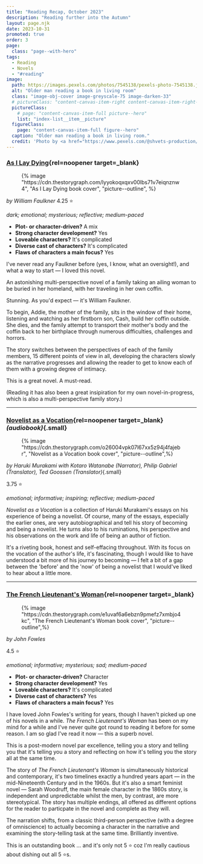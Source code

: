 ```yaml
---
title: "Reading Recap, October 2023"
description: "Reading further into the Autumn"
layout: page.njk
date: 2023-10-31
promoted: true
order: 3
page:
  class: "page--with-hero"
tags:
  - Reading
  - Novels
  - "#reading"
image:
  path: https://images.pexels.com/photos/7545138/pexels-photo-7545138.jpeg
  alt: "Older man reading a book in living room"
  class: "image-obj-cover image-greyscale-75 image-darken-33"
  # pictureClass: "content-canvas-item-right content-canvas-item-right--span-3"
  pictureClass:
    # page: "content-canvas-item-full picture--hero"
    list: "index-list__item__picture"
  figureClass:
    page: "content-canvas-item-full figure--hero"
  caption: "Older man reading a book in living room."
  credit: 'Photo by <a href="https://www.pexels.com/@shvets-production/" rel="noopener nofollow" target="_blank">SHVETS production</a> on <a href="https://www.pexels.com/photo/elderly-man-reading-a-book-in-living-room-7545138/" rel="noopener nofollow" target="_blank">Pexels</a>'
---
```


### [As I Lay Dying](https://app.thestorygraph.com/books/e1ecc77d-59f0-43aa-befe-8721d1908e22){rel=noopener target=_blank}

<figure class="content-canvas-item-right content-canvas-item-right--span-4 picture--block">
  {% image "https://cdn.thestorygraph.com/lyyokoqxqxv00lbs71v7eiqnznw4", "As I Lay Dying book cover", "picture--outline", %}
</figure>

*by William Faulkner*
4.25 ⭐️

*dark; emotional; mysterious; reflective; medium-paced*

- **Plot- or character-driven?** A mix
- **Strong character development?** Yes
- **Loveable characters?** It's complicated
- **Diverse cast of characters?** It's complicated
- **Flaws of characters a main focus?** Yes

I've never read any Faulkner before (yes, I know, what an oversight!), and what a way to start — I loved this novel.

An astonishing multi-perspective novel of a family taking an ailing woman to be buried in her homeland, with her traveling in her own coffin.

Stunning. As you'd expect — it's William Faulkner.

To begin, Addie, the mother of the family, sits in the window of their home, listening and watching as her firstborn son, Cash, build her coffin outside. She dies, and the family attempt to transport their mother's body and the coffin back to her birthplace through numerous difficulties, challenges and horrors.

The story switches between the perspectives of each of the family members, 15 different points of view in all, developing the characters slowly as the narrative progresses and allowing the reader to get to know each of them with a growing degree of intimacy.

This is a great novel. A must-read.

(Reading it has also been a great insipiration for my own novel-in-progress, which is also a multi-perspective family story.)

---

### [Novelist as a Vocation](https://app.thestorygraph.com/books/912b3b72-797a-4de7-9183-735df9e867f2){rel=noopener target=_blank} *(audiobook)*{.small}

<figure class="content-canvas-item-right content-canvas-item-right--span-4 picture--block">
  {% image "https://cdn.thestorygraph.com/o26004vpk07l67xx5z94j4fajebr", "Novelist as a Vocation book cover", "picture--outline",%}
</figure>

*by Haruki Murakami*
*with Kotaro Watanabe (Narrator), Philip Gabriel (Translator), Ted Goossen (Translator)*{.small}

3.75 ⭐️

*emotional; informative; inspiring; reflective; medium-paced*

*Novelist as a Vocation* is a collection of Haruki Murakami's essays on his experience of being a novelist. Of course, many of the essays, especially the earlier ones, are very autobiographical and tell his story of becoming and being a novelist. He turns also to his ruminations, his perspective and his observations on the work and life of being an author of fiction.

It's a riveting book, honest and self-effacing throughout. With its focus on the vocation of the author's life, it's fascinating, though I would like to have understood a bit more of his journey to becoming — I felt a bit of a gap between the 'before' and the 'now' of being a novelist that I would've liked to hear about a little more.

---

### [The French Lieutenant's Woman](https://app.thestorygraph.com/books/13990cd7-7a1d-4edc-8fe8-6949df70ff77){rel=noopener target=_blank}

<figure class="content-canvas-item-right content-canvas-item-right--span-4 picture--block">
  {% image "https://cdn.thestorygraph.com/e1uvaf6a6ebzn9pmefz7xmbjo4kc", "The French Lieutenant's Woman book cover", "picture--outline",%}
</figure>

*by John Fowles*

4.5 ⭐️

*emotional; informative; mysterious; sad; medium-paced*

- **Plot- or character-driven?** Character
- **Strong character development?** Yes
- **Loveable characters?** It's complicated
- **Diverse cast of characters?** Yes
- **Flaws of characters a main focus?** Yes

I have loved John Fowles's writing for years, though I haven't picked up one of his novels in a while. *The French Lieutenant's Woman* has been on my mind for a while and I've never quite got round to reading it before for some reason. I am so glad I've read it now — this a superb novel.

This is a post-modern novel par excellence, telling you a story and telling you that it's telling you a story and reflecting on how it's telling you the story all at the same time.

The story of *The French Lieutenant's Woman* is simultaneously historical and contemporary, it's two timelines exactly a hundred years apart — in the mid-Nineteenth Century and in the 1960s. But it's also a smart feminist novel — Sarah Woodruff, the main female character in the 1860s story, is independent and unpredictable whilst the men, by contrast, are more stereotypical. The story has multiple endings, all offered as different options for the reader to particpate in the novel and complete as they will.

The narration shifts, from a classic third-person perspective (with a degree of omniscience) to actually becoming a character in the narrative and examining the story-telling task at the same time. Brilliantly inventive.

This is an outstanding book … and it's only not 5 ⭐️ coz I'm really cautious about dishing out all 5 ⭐️s.
